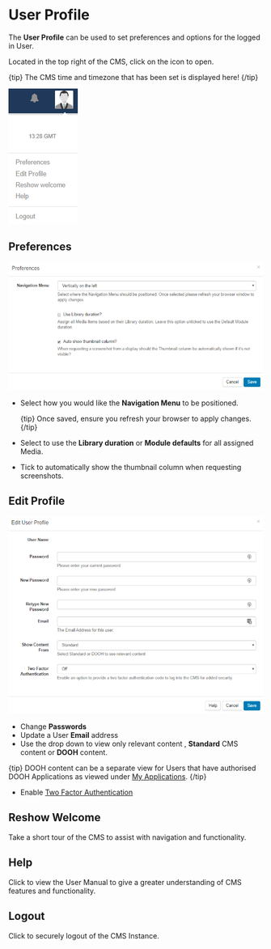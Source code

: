 # User Profile

The **User Profile** can be used to set preferences and options for the logged in User.

Located in the top right of the CMS, click on the icon to open.

{tip}
The CMS time and timezone that has been set is displayed here!
{/tip}

![User Profile](img/tour_user_profile.png)

## Preferences

![Preferences](img/tour_profile_preferences.png)

- Select how you would like the **Navigation Menu** to be positioned.

  {tip}
  Once saved, ensure you refresh your browser to apply changes.
  {/tip}

- Select to use the **Library duration** or **Module defaults** for all assigned Media.

- Tick to automatically show the thumbnail column when requesting screenshots.



## Edit Profile

![Edit Profile](img/tour_edit_profile.png)

- Change **Passwords**
- Update a User **Email** address
- Use the drop down to view only relevant content , **Standard** CMS content or **DOOH** content.

{tip}
DOOH content can be a separate view for Users that have authorised DOOH Applications as viewed under [My Applications](<https://xibo.org.uk/manual/en/users_administration.html#my_applications>).
{/tip}

- Enable [Two Factor Authentication](<https://xibo.org.uk/manual/en/tour_two_factor_authentication.html>) 

## Reshow Welcome

Take a short tour of the CMS to assist with navigation and functionality.

## Help

Click to view the User Manual to give a greater understanding of CMS features and functionality.

## Logout

Click to securely logout of the CMS Instance.

